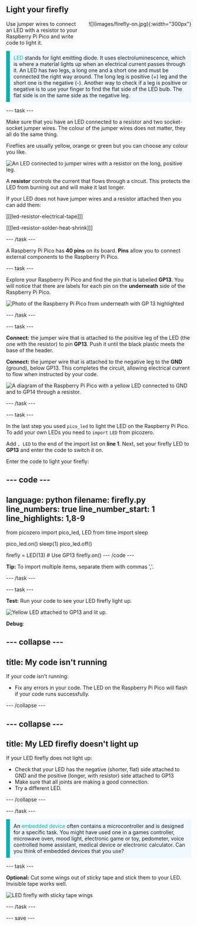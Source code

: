 ## Light your firefly

<div style="display: flex; flex-wrap: wrap">
<div style="flex-basis: 200px; flex-grow: 1; margin-right: 15px;">
Use jumper wires to connect an LED with a resistor to your Raspberry Pi Pico and write code to light it. 
</div>
<div>
![](images/firefly-on.jpg){:width="300px"}
</div>
</div>

<p style='border-left: solid; border-width:10px; border-color: #0faeb0; background-color: aliceblue; padding: 10px;'>
<span style="color: #0faeb0">LED</span> stands for light emitting diode. It uses electroluminescence, which is where a material lights up when an electrical current passes through it. An LED has two legs, a long one and a short one and must be connected the right way around. The long leg is positive (+) leg and the short one is the negative (-). Another way to check if a leg is positive or negative is to use your finger to find the flat side of the LED bulb. The flat side is on the same side as the negative leg.
</p>

--- task ---

Make sure that you have an LED connected to a resistor and two socket-socket jumper wires. The colour of the jumper wires does not matter, they all do the same thing.  

Fireflies are usually yellow, orange or green but you can choose any colour you like.

![An LED connected to jumper wires with a resistor on the long, positive leg.](images/led-resistor.jpeg)

A **resistor** controls the current that flows through a circuit. This protects the LED from burning out and will make it last longer.

If your LED does not have jumper wires and a resistor attached then you can add them:

[[[led-resistor-electrical-tape]]]

[[[led-resistor-solder-heat-shrink]]]

--- /task ---

A Raspberry Pi Pico has **40 pins** on its board. **Pins** allow you to connect external components to the Raspberry Pi Pico.  

--- task ---

Explore your Raspberry Pi Pico and find the pin that is labelled **GP13**. You will notice that there are labels for each pin on the **underneath** side of the Raspberry Pi Pico. 

![Photo of the Raspberry Pi Pico from underneath with GP 13 highlighted](images/gp13-pico.png)

--- /task ---

--- task ---
 
**Connect:** the jumper wire that is attached to the positive leg of the LED (the one with the resistor) to pin **GP13**. Push it until the black plastic meets the base of the header. 

**Connect:** the jumper wire that is attached to the negative leg to the **GND** (ground), below GP13. This completes the circuit, allowing electrical current to flow when instructed by your code.

![A diagram of the Raspberry Pi Pico with a yellow LED connected to GND and to GP14 through a resistor.](images/pico_led_13_bb.png)

--- /task ---

--- task ---

In the last step you used `pico_led` to light the LED on the Raspberry Pi Pico. To add your own LEDs you need to `import` `LED` from picozero. 

Add `, LED` to the end of the import list on **line 1**. Next, set your firefly LED to **GP13** and enter the code to switch it on. 

Enter the code to light your firefly: 

--- code ---
---
language: python
filename: firefly.py
line_numbers: true
line_number_start: 1
line_highlights: 1,8-9
---
from picozero import pico_led, LED
from time import sleep

pico_led.on()
sleep(1)
pico_led.off()

firefly = LED(13) # Use GP13
firefly.on()
--- /code ---

**Tip:** To import multiple items, separate them with commas ','.

--- /task ---

--- task ---

**Test:** Run your code to see your LED firefly light up. 

![Yellow LED attached to GP13 and lit up.](images/firefly-on.jpg)

**Debug**:

--- collapse ---
---
title: My code isn't running
---

If your code isn't running:
+ Fix any errors in your code. The LED on the Raspberry Pi Pico will flash if your code runs successfully.

--- /collapse ---

--- collapse ---
---
title: My LED firefly doesn't light up
---

If your LED firefly does not light up:
+ Check that your LED has the negative (shorter, flat) side attached to GND and the positive (longer, with resistor) side attached to GP13
+ Make sure that all joints are making a good connection. 
+ Try a different LED.

--- /collapse ---

--- /task ---

<p style='border-left: solid; border-width:10px; border-color: #0faeb0; background-color: aliceblue; padding: 10px;'>
An <span style="color: #0faeb0">embedded device</span> often contains a microcontroller and is designed for a specific task. You might have used one in a games controller, microwave oven, mood light, electronic game or toy, pedometer, voice controlled home assistant, medical device or electronic calculator. Can you think of embedded devices that you use?</p> 

--- task ---

**Optional:** Cut some wings out of sticky tape and stick them to your LED. Invisible tape works well. 

![LED firefly with sticky tape wings](images/firefly-wings.jpg)

--- /task ---

--- save ---